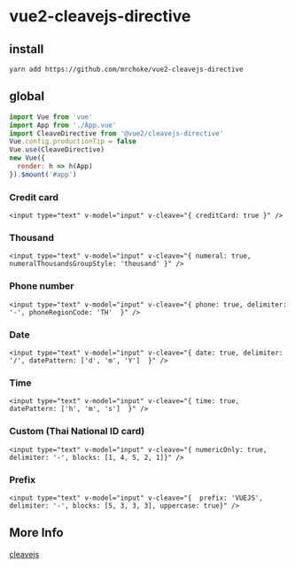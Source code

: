 # vue2-cleavejs-directive

## install

```
yarn add https://github.com/mrchoke/vue2-cleavejs-directive
```

## global 

```js
import Vue from 'vue'
import App from './App.vue'
import CleaveDirective from '@vue2/cleavejs-directive'
Vue.config.productionTip = false
Vue.use(CleaveDirective)
new Vue({
  render: h => h(App)
}).$mount('#app')
```

### Credit card

```vue
<input type="text" v-model="input" v-cleave="{ creditCard: true }" />
```

### Thousand

```vue
<input type="text" v-model="input" v-cleave="{ numeral: true, numeralThousandsGroupStyle: 'thousand' }" />
```

### Phone number 

```vue
<input type="text" v-model="input" v-cleave="{ phone: true, delimiter: '-', phoneRegionCode: 'TH'  }" />
```

### Date

```vue
<input type="text" v-model="input" v-cleave="{ date: true, delimiter: '/', datePattern: ['d', 'm', 'Y']  }" />
```

### Time

```vue
<input type="text" v-model="input" v-cleave="{ time: true, datePattern: ['h', 'm', 's']  }" />
```

### Custom (Thai National ID card)

```vue
<input type="text" v-model="input" v-cleave="{ numericOnly: true, delimiter: '-', blocks: [1, 4, 5, 2, 1]}" />
```

### Prefix

```vue
<input type="text" v-model="input" v-cleave="{  prefix: 'VUEJS', delimiter: '-', blocks: [5, 3, 3, 3], uppercase: true}" />
```

## More Info

[cleavejs](https://nosir.github.io/cleave.js)

